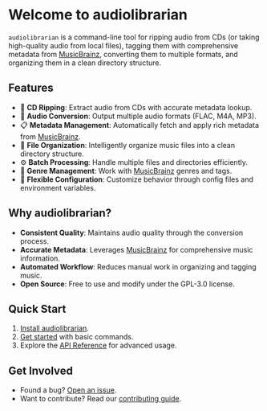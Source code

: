 # Welcome to audiolibrarian

`audiolibrarian` is a command-line tool for ripping audio from CDs (or taking
high-quality audio from local files), tagging them with comprehensive metadata from [MusicBrainz][],
converting them to multiple formats, and organizing them in a clean directory structure.

## Features

- 📀 **CD Ripping**: Extract audio from CDs with accurate metadata lookup.
- 🔄 **Audio Conversion**: Output multiple audio formats (FLAC, M4A, MP3).
- 📋 **Metadata Management**: Automatically fetch and apply rich metadata from [MusicBrainz][].
- 📁 **File Organization**: Intelligently organize music files into a clean directory structure.
- ⚙️ **Batch Processing**: Handle multiple files and directories efficiently.
- 🎵 **Genre Management**: Work with [MusicBrainz][] genres and tags.
- 🔧 **Flexible Configuration**: Customize behavior through config files and environment variables.

## Why audiolibrarian?

- **Consistent Quality**: Maintains audio quality through the conversion process.
- **Accurate Metadata**: Leverages [MusicBrainz][] for comprehensive music information.
- **Automated Workflow**: Reduces manual work in organizing and tagging music.
- **Open Source**: Free to use and modify under the GPL-3.0 license.

## Quick Start

1. [Install audiolibrarian](user-guide/installation.md).
2. [Get started](user-guide/getting-started.md) with basic commands.
3. Explore the [API Reference](api/audiolibrarian.md) for advanced usage.

## Get Involved

- Found a bug? [Open an issue](https://github.com/toadstule/audiolibrarian/issues).
- Want to contribute? Read our [contributing guide](development/contributing.md).

[MusicBrainz]: https://musicbrainz.org
